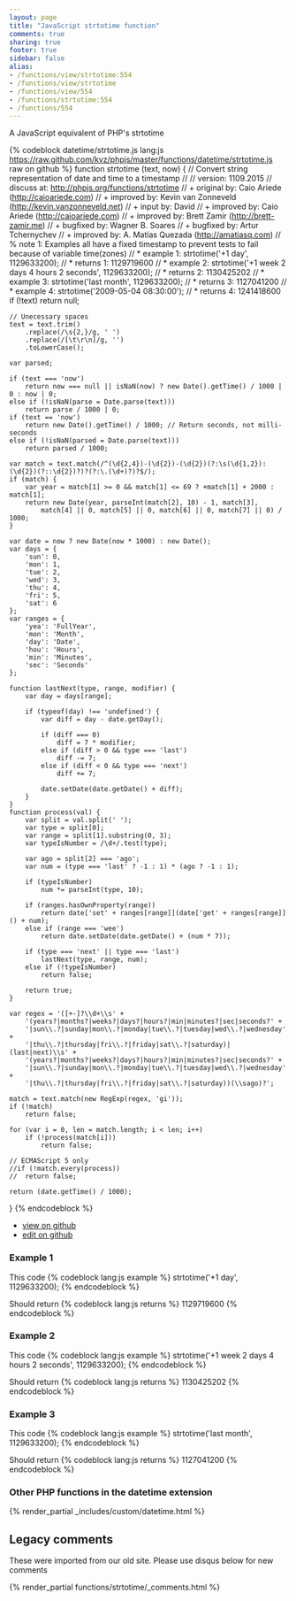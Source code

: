 ```yaml
---
layout: page
title: "JavaScript strtotime function"
comments: true
sharing: true
footer: true
sidebar: false
alias:
- /functions/view/strtotime:554
- /functions/view/strtotime
- /functions/view/554
- /functions/strtotime:554
- /functions/554
---
```

<!-- Generated by Rakefile:build -->
A JavaScript equivalent of PHP's strtotime

{% codeblock datetime/strtotime.js lang:js https://raw.github.com/kvz/phpjs/master/functions/datetime/strtotime.js raw on github %}
function strtotime (text, now) {
	// Convert string representation of date and time to a timestamp
	//
	// version: 1109.2015
	// discuss at: http://phpjs.org/functions/strtotime
	// +   original by: Caio Ariede (http://caioariede.com)
	// +   improved by: Kevin van Zonneveld (http://kevin.vanzonneveld.net)
	// +      input by: David
	// +   improved by: Caio Ariede (http://caioariede.com)
	// +   improved by: Brett Zamir (http://brett-zamir.me)
	// +   bugfixed by: Wagner B. Soares
	// +   bugfixed by: Artur Tchernychev
	// +   improved by: A. Matías Quezada (http://amatiasq.com)
	// %        note 1: Examples all have a fixed timestamp to prevent tests to fail because of variable time(zones)
	// *     example 1: strtotime('+1 day', 1129633200);
	// *     returns 1: 1129719600
	// *     example 2: strtotime('+1 week 2 days 4 hours 2 seconds', 1129633200);
	// *     returns 2: 1130425202
	// *     example 3: strtotime('last month', 1129633200);
	// *     returns 3: 1127041200
	// *     example 4: strtotime('2009-05-04 08:30:00');
	// *     returns 4: 1241418600
	if (!text)
		return null;

	// Unecessary spaces
	text = text.trim()
		.replace(/\s{2,}/g, ' ')
		.replace(/[\t\r\n]/g, '')
		.toLowerCase();

	var parsed;

	if (text === 'now')
		return now === null || isNaN(now) ? new Date().getTime() / 1000 | 0 : now | 0;
	else if (!isNaN(parse = Date.parse(text)))
		return parse / 1000 | 0;
	if (text == 'now')
		return new Date().getTime() / 1000; // Return seconds, not milli-seconds
	else if (!isNaN(parsed = Date.parse(text)))
		return parsed / 1000;

	var match = text.match(/^(\d{2,4})-(\d{2})-(\d{2})(?:\s(\d{1,2}):(\d{2})(?::\d{2})?)?(?:\.(\d+)?)?$/);
	if (match) {
		var year = match[1] >= 0 && match[1] <= 69 ? +match[1] + 2000 : match[1];
		return new Date(year, parseInt(match[2], 10) - 1, match[3],
			match[4] || 0, match[5] || 0, match[6] || 0, match[7] || 0) / 1000;
	}

	var date = now ? new Date(now * 1000) : new Date();
	var days = {
		'sun': 0,
		'mon': 1,
		'tue': 2,
		'wed': 3,
		'thu': 4,
		'fri': 5,
		'sat': 6
	};
	var ranges = {
		'yea': 'FullYear',
		'mon': 'Month',
		'day': 'Date',
		'hou': 'Hours',
		'min': 'Minutes',
		'sec': 'Seconds'
	};

	function lastNext(type, range, modifier) {
		var day = days[range];

		if (typeof(day) !== 'undefined') {
			var diff = day - date.getDay();

			if (diff === 0)
				diff = 7 * modifier;
			else if (diff > 0 && type === 'last')
				diff -= 7;
			else if (diff < 0 && type === 'next')
				diff += 7;

			date.setDate(date.getDate() + diff);
		}
	}
	function process(val) {
		var split = val.split(' ');
		var type = split[0];
		var range = split[1].substring(0, 3);
		var typeIsNumber = /\d+/.test(type);

		var ago = split[2] === 'ago';
		var num = (type === 'last' ? -1 : 1) * (ago ? -1 : 1);

		if (typeIsNumber)
			num *= parseInt(type, 10);

		if (ranges.hasOwnProperty(range))
			return date['set' + ranges[range]](date['get' + ranges[range]]() + num);
		else if (range === 'wee')
			return date.setDate(date.getDate() + (num * 7));

		if (type === 'next' || type === 'last')
			lastNext(type, range, num);
		else if (!typeIsNumber)
			return false;

		return true;
	}

	var regex = '([+-]?\\d+\\s' +
		'(years?|months?|weeks?|days?|hours?|min|minutes?|sec|seconds?' +
		'|sun\\.?|sunday|mon\\.?|monday|tue\\.?|tuesday|wed\\.?|wednesday' +
		'|thu\\.?|thursday|fri\\.?|friday|sat\\.?|saturday)|(last|next)\\s' +
		'(years?|months?|weeks?|days?|hours?|min|minutes?|sec|seconds?' +
		'|sun\\.?|sunday|mon\\.?|monday|tue\\.?|tuesday|wed\\.?|wednesday' +
		'|thu\\.?|thursday|fri\\.?|friday|sat\\.?|saturday))(\\sago)?';

	match = text.match(new RegExp(regex, 'gi'));
	if (!match)
		return false;

	for (var i = 0, len = match.length; i < len; i++)
		if (!process(match[i]))
			return false;

	// ECMAScript 5 only
	//if (!match.every(process))
	//	return false;

	return (date.getTime() / 1000);
}
{% endcodeblock %}

 - [view on github](https://github.com/kvz/phpjs/blob/master/functions/datetime/strtotime.js)
 - [edit on github](https://github.com/kvz/phpjs/edit/master/functions/datetime/strtotime.js)

### Example 1
This code
{% codeblock lang:js example %}
strtotime('+1 day', 1129633200);
{% endcodeblock %}

Should return
{% codeblock lang:js returns %}
1129719600
{% endcodeblock %}

### Example 2
This code
{% codeblock lang:js example %}
strtotime('+1 week 2 days 4 hours 2 seconds', 1129633200);
{% endcodeblock %}

Should return
{% codeblock lang:js returns %}
1130425202
{% endcodeblock %}

### Example 3
This code
{% codeblock lang:js example %}
strtotime('last month', 1129633200);
{% endcodeblock %}

Should return
{% codeblock lang:js returns %}
1127041200
{% endcodeblock %}


### Other PHP functions in the datetime extension
{% render_partial _includes/custom/datetime.html %}
## Legacy comments
These were imported from our old site. Please use disqus below for new comments
<div style="overflow-y: scroll; max-height: 500px;">
{% render_partial functions/strtotime/_comments.html %}
</div>
